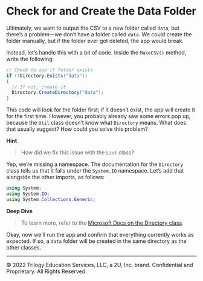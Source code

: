 # Check for and Create the Data Folder

Ultimately, we want to output the CSV to a new folder called `data`, but there’s a problem—we don’t have a folder called `data`. We could create the folder manually, but if the folder ever got deleted, the app would break.

Instead, let’s handle this with a bit of code. Inside the `MakeCSV()` method, write the following:

```cs
// Check to see if folder exists
if (!Directory.Exists("data")) 
{
  // If not, create it
  Directory.CreateDirectory("data");
}
```

This code will look for the folder first; if it doesn’t exist, the app will create it for the first time. However, you probably already saw some errors pop up, because the `Util` class doesn’t know what `Directory` means. What does that usually suggest? How could you solve this problem?

**Hint**

> How did we fix this issue with the `List` class?
  
Yep, we’re missing a namespace. The documentation for the `Directory` class tells us that it falls under the `System.IO` namespace. Let’s add that alongside the other imports, as follows:

```cs
using System;
using System.IO;
using System.Collections.Generic;
```

**Deep Dive**

> To learn more, refer to the [Microsoft Docs on the Directory class](https://docs.microsoft.com/en-us/dotnet/api/system.io.directory).

Okay, now we'll run the app and confirm that everything currently works as expected. If so, a `data` folder will be created in the same directory as the other classes.

---
© 2022 Trilogy Education Services, LLC, a 2U, Inc. brand. Confidential and Proprietary. All Rights Reserved.